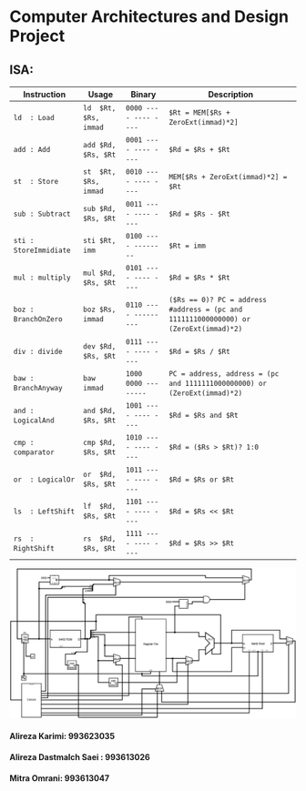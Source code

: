 # Computer Architectures and Design Project  
## ISA:  
| Instruction | Usage | Binary | Description |
| --- | --- | --- | --- |
| ``ld  : Load``           | ``ld  $Rt, $Rs, immad`` | ``0000 ---- ---- ----`` | ``$Rt = MEM[$Rs + ZeroExt(immad)*2]`` |  
| ``add : Add``            | ``add $Rd, $Rs, $Rt``   | ``0001 ---- ---- ----`` | ``$Rd = $Rs + $Rt`` |  
| ``st  : Store``          | ``st  $Rt, $Rs, immad`` | ``0010 ---- ---- ----`` | ``MEM[$Rs + ZeroExt(immad)*2] = $Rt`` |  
| ``sub : Subtract``       | ``sub $Rd, $Rs, $Rt``   | ``0011 ---- ---- ----`` | ``$Rd = $Rs - $Rt`` |  
| ``sti : StoreImmidiate`` | ``sti $Rt, imm``        | ``0100 ---- --------``  | ``$Rt = imm`` |  
| ``mul : multiply``       | ``mul $Rd, $Rs, $Rt``   | ``0101 ---- ---- ----`` | ``$Rd = $Rs * $Rt`` |  
| ``boz : BranchOnZero``   | ``boz $Rs, immad ``     | ``0110 ---- ---------`` | ``($Rs == 0)? PC = address #address = (pc and 1111111000000000) or (ZeroExt(immad)*2)`` |  
| ``div : divide``         | ``dev $Rd, $Rs, $Rt``   | ``0111 ---- ---- ----`` | ``$Rd = $Rs / $Rt`` |  
| ``baw : BranchAnyway``   | ``baw immad``           | ``1000 0000 --------``  | ``PC = address, address = (pc and 1111111000000000) or (ZeroExt(immad)*2)`` |  
| ``and : LogicalAnd``     | ``and $Rd, $Rs, $Rt``   | ``1001 ---- ---- ----`` | ``$Rd = $Rs and $Rt`` |
| ``cmp : comparator``     | ``cmp $Rd, $Rs, $Rt``   | ``1010 ---- ---- ----`` | ``$Rd = ($Rs > $Rt)? 1:0`` |  
| ``or  : LogicalOr ``     | ``or  $Rd, $Rs, $Rt``   | ``1011 ---- ---- ----`` | ``$Rd = $Rs or $Rt`` |  
| ``ls  : LeftShift``      | ``lf  $Rd, $Rs, $Rt``   | ``1101 ---- ---- ----`` | ``$Rd = $Rs << $Rt`` |  
| ``rs  : RightShift``     | ``rs  $Rd, $Rs, $Rt``   | ``1111 ---- ---- ----`` | ``$Rd = $Rs >> $Rt`` |  
  
![main](CPU.jpg)

#### Alireza Karimi: 993623035  
#### Alireza Dastmalch Saei : 993613026
#### Mitra Omrani: 993613047  
